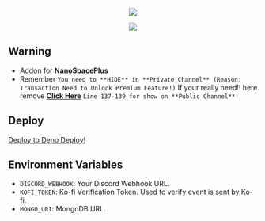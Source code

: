 <p align="center">
<img src="https://capsule-render.vercel.app/api?type=waving&color=gradient&height=200&section=header&text=Ko-Fi&fontSize=80&fontAlignY=35&animation=twinkling&fontColor=gradient"/> </a> 
</p>

<p align="center"> 
  <a href="https://ko-fi.com/nanotect" target="_blank"> <img src="https://ko-fi.com/img/githubbutton_sm.svg"/> </a> 
</p>

## Warning
- Addon for **[NanoSpacePlus](https://github.com/Adivise/NanoSpacePlus)**
- Remember `You need to **HIDE** in **Private Channel** (Reason: Transaction Need to Unlock Premium Feature!)` If your really need!! here remove **[Click Here](https://github.com/Adivise/Ko-Fi/blob/main/mod.ts#L137)** `Line 137-139 for show on **Public Channel**!`

## Deploy

[Deploy to Deno Deploy!](https://dash.deno.com/new?url=https://raw.githubusercontent.com/Adivise/Ko-Fi/main/mod.ts&env=DISCORD_WEBHOOK,KOFI_TOKEN,MONGO_URI)

## Environment Variables

- `DISCORD_WEBHOOK`: Your Discord Webhook URL.
- `KOFI_TOKEN`: Ko-fi Verification Token. Used to verify event is sent by Ko-fi.
- `MONGO_URI`: MongoDB URL.

